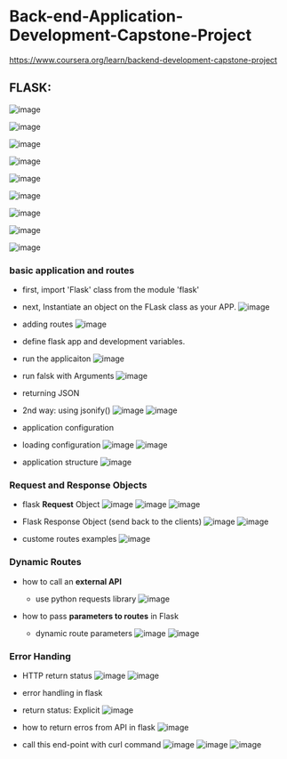  # Back-end-Application-Development-Capstone-Project
https://www.coursera.org/learn/backend-development-capstone-project


## FLASK:
![image](https://github.com/user-attachments/assets/99eea4ce-9129-47ff-817f-56ac9352c3de)

![image](https://github.com/user-attachments/assets/f99e5f98-d6a7-4083-9f6b-cbf26c550013)

![image](https://github.com/user-attachments/assets/2ccc039d-f059-4569-ada2-a72aa18da466)

![image](https://github.com/user-attachments/assets/740b1d95-c18c-4cf1-acce-b2b2642fc972)

![image](https://github.com/user-attachments/assets/a84534d2-3cb7-4e7f-aef7-0912b5ba3f96)

![image](https://github.com/user-attachments/assets/ff354d68-67fb-4338-bc37-334d695be60e)

![image](https://github.com/user-attachments/assets/53f6f92e-cb57-4e51-9cf8-bcfd396b7aad)

![image](https://github.com/user-attachments/assets/af5017f9-00d7-4fec-bdfc-c4d841e66f1d)

![image](https://github.com/user-attachments/assets/43f968fc-4312-40d4-8043-7254cc6d4d33)

### basic application and routes

- first, import 'Flask' class from the module 'flask'
- next, Instantiate an object on the FLask class as your APP.
  ![image](https://github.com/user-attachments/assets/9487a8a7-6b39-4594-b90f-458cbc9c1b34)

- adding routes
  ![image](https://github.com/user-attachments/assets/a025a9de-6a6c-4d0e-afbc-8fbd575187bb)

- define flask app and development variables.
- run the applicaiton
  ![image](https://github.com/user-attachments/assets/78406dbe-9bda-40c5-b807-0600ffaa82b4)

- run falsk with Arguments
  ![image](https://github.com/user-attachments/assets/8f8dd633-7d26-4e53-9f4b-7e9018896c51)

- returning JSON
- 2nd way: using jsonify()
  ![image](https://github.com/user-attachments/assets/e2a8682f-a24d-4a9d-8a15-c1283c704bed)
  ![image](https://github.com/user-attachments/assets/38ae3e7c-1583-44ae-9e94-18940eba3208)

- application configuration
- loading configuration
  ![image](https://github.com/user-attachments/assets/90324da5-748c-4e2d-b703-fd52aad9450a)
  ![image](https://github.com/user-attachments/assets/d3ae1e6a-f9e7-4563-acb4-66eab14a8d6a)

- application structure
  ![image](https://github.com/user-attachments/assets/906e0647-0265-496f-a0ca-e3da45e2eaef)

### Request and Response Objects
- flask **Request** Object
  ![image](https://github.com/user-attachments/assets/a8af52db-91a6-4051-a259-e7c4030029db)
  ![image](https://github.com/user-attachments/assets/a359e0d2-9f90-43b5-8569-97f0d614a101)
  ![image](https://github.com/user-attachments/assets/e75e68ae-0e01-4dd8-8a09-1dac1c9a4f74)

- Flask Response Object (send back to the clients)
  ![image](https://github.com/user-attachments/assets/0de6c648-18dd-45ba-959d-2300a1068aa3)
  ![image](https://github.com/user-attachments/assets/f70bcecd-06cc-4657-b56d-9a86f9bcd143)

- custome routes examples
  ![image](https://github.com/user-attachments/assets/ef095101-0cac-4653-a95d-70571878db82)


### Dynamic Routes
- how to call an **external API**
  - use python requests library
  ![image](https://github.com/user-attachments/assets/0a92c4cc-16cd-4526-9c99-044f9121d3ab)

- how to pass **parameters to routes** in Flask
  - dynamic route parameters
    ![image](https://github.com/user-attachments/assets/03d6fc84-168c-47ff-82c1-d2484a33519c)
    ![image](https://github.com/user-attachments/assets/9d91c37a-2a15-4289-9c8a-5242138a7a08)

### Error Handing
- HTTP return status
  ![image](https://github.com/user-attachments/assets/41fd8cd7-32de-4755-af08-c82782e44d86)
  ![image](https://github.com/user-attachments/assets/5cbbdd3e-e6e9-46a2-b88e-2a8284368ff4)

- error handling in flask
 - return status: Explicit
    ![image](https://github.com/user-attachments/assets/aac48bad-e185-4d97-bc45-9573b7896769)
   
- how to return erros from API in flask
![image](https://github.com/user-attachments/assets/be76020c-b21b-4f8a-9518-534f0f657703)
 - call this end-point with curl command
   ![image](https://github.com/user-attachments/assets/2c49abe4-6f23-4baa-9c18-f567d9a63f13)
   ![image](https://github.com/user-attachments/assets/5354517b-944b-4dcc-927c-ca99e6d5eb16)
   ![image](https://github.com/user-attachments/assets/8274aba9-01d6-4447-9b49-153841c88bc2)



